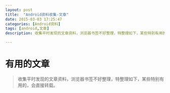 ```yaml
---
layout: post
title:  "Android资料收集-文章"
date: 2015-03-03 17:25:47
categories: [Android资料]
tags: [android,文章]
description: 收集平时发现的文章资料，浏览器书签不好整理，特整理如下，某些特别有用的，会直接转载。

---
```


# 有用的文章

> 收集平时发现的文章资料，浏览器书签不好整理，特整理如下，某些特别有用的，会直接转载。

